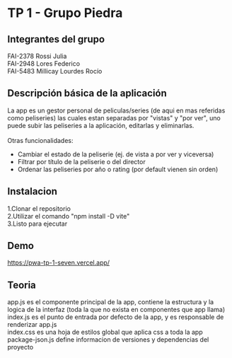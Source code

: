 # TP 1 - Grupo Piedra

## Integrantes del grupo

FAI-2378 Rossi Julia <br/>
FAI-2948 Lores Federico <br/>
FAI-5483 Millicay Lourdes Rocío <br/>

## Descripción básica de la aplicación 

La app es un gestor personal de peliculas/series (de aqui en mas referidas como peliseries) las cuales estan separadas por "vistas" y "por ver", uno puede subir las peliseries a la aplicación, editarlas y eliminarlas.<br/><br/>
Otras funcionalidades: <br/>
- Cambiar el estado de la peliserie (ej. de vista a por ver y viceversa)<br/>
- Filtrar por título de la peliserie o del director <br/>
- Ordenar las peliseries por año o rating (por default vienen sin orden) <br/>

## Instalacion

1.Clonar el repositorio<br>
2.Utilizar el comando "npm install -D vite"<br>
3.Listo para ejecutar<br>

## Demo

https://pwa-tp-1-seven.vercel.app/

## Teoria
app.js es el componente principal de la app, contiene la estructura y la logica de la interfaz (toda la que no exista en componentes que app llama)<br>
index.js es el punto de entrada por defecto de la app, y es responsable de renderizar app.js<br>
index.css es una hoja de estilos global que aplica css a toda la app<br>
package-json.js define informacion de versiones y dependencias del proyecto<br>

